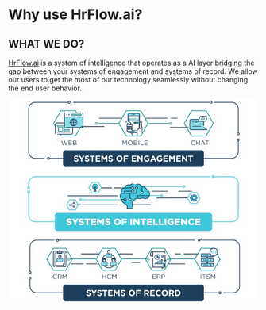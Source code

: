 # Why use HrFlow.ai?

## **WHAT WE DO?**

[HrFlow.ai](http://HrFlow.ai) is a system of intelligence that operates as a AI layer bridging the gap between your systems of engagement and systems of record. We allow our users to get the most of our technology seamlessly without changing the end user behavior.

![](.gitbook/assets/image24.png)

